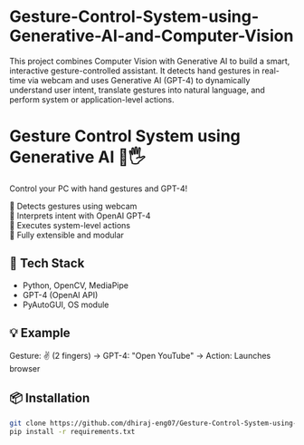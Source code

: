 # Gesture-Control-System-using-Generative-AI-and-Computer-Vision
This project combines Computer Vision with Generative AI to build a smart, interactive gesture-controlled assistant. It detects hand gestures in real-time via webcam and uses Generative AI (GPT-4) to dynamically understand user intent, translate gestures into natural language, and perform system or application-level actions.
# Gesture Control System using Generative AI 🤖🖐️

Control your PC with hand gestures and GPT-4!

🔹 Detects gestures using webcam  
🔹 Interprets intent with OpenAI GPT-4  
🔹 Executes system-level actions  
🔹 Fully extensible and modular

## 🚀 Tech Stack
- Python, OpenCV, MediaPipe
- GPT-4 (OpenAI API)
- PyAutoGUI, OS module

## 💡 Example
Gesture: ✌️ (2 fingers)
→ GPT-4: "Open YouTube"
→ Action: Launches browser

## 📦 Installation
```bash
git clone https://github.com/dhiraj-eng07/Gesture-Control-System-using-Generative-AI-and-Computer-Vision
pip install -r requirements.txt
